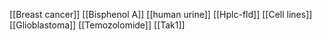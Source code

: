 [[Breast cancer]]
[[Bisphenol A]]
[[human urine]]
[[Hplc-fld]]
[[Cell lines]]
[[Glioblastoma]]
[[Temozolomide]]
[[Tak1]]
